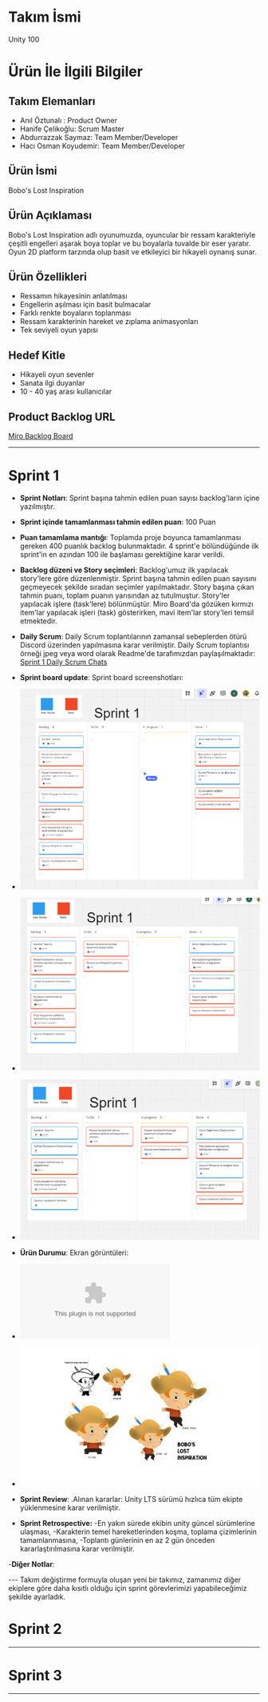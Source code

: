 # **Takım İsmi**

Unity 100

# Ürün İle İlgili Bilgiler

## Takım Elemanları

- Anıl Öztunalı : Product Owner
- Hanife Çelikoğlu: Scrum Master
- Abdurrazzak Saymaz: Team Member/Developer
- Hacı Osman Koyudemir: Team Member/Developer

## Ürün İsmi
Bobo's Lost Inspiration


## Ürün Açıklaması
Bobo's Lost Inspiration adlı oyunumuzda, oyuncular bir ressam karakteriyle çeşitli engelleri aşarak boya toplar ve bu boyalarla tuvalde bir eser yaratır. Oyun 2D platform tarzında olup basit ve etkileyici bir  hikayeli oynanış sunar. 
## Ürün Özellikleri
- Ressamın hikayesinin anlatılması
- Engellerin aşılması için basit bulmacalar
- Farklı renkte boyaların toplanması
- Ressam karakterinin hareket ve zıplama animasyonları
- Tek seviyeli oyun yapısı



## Hedef Kitle
- Hikayeli oyun sevenler
- Sanata ilgi duyanlar
- 10 - 40 yaş arası kullanıcılar


## Product Backlog URL

[Miro Backlog Board](https://miro.com/app/board/uXjVK2i0u6o=/)

---

# Sprint 1
- **Sprint Notları**: Sprint başına tahmin edilen puan sayısı backlog'ların içine yazılmıştır. 

- **Sprint içinde tamamlanması tahmin edilen puan**: 100 Puan

- **Puan tamamlama mantığı**: Toplamda proje boyunca tamamlanması gereken 400 puanlık backlog bulunmaktadır. 4 sprint'e bölündüğünde ilk sprint'in en azından 100 ile başlaması gerektiğine karar verildi.

- **Backlog düzeni ve Story seçimleri**: Backlog'umuz ilk yapılacak story'lere göre düzenlenmiştir. Sprint başına tahmin edilen puan sayısını geçmeyecek şekilde sıradan seçimler yapılmaktadır. Story başına çıkan tahmin puanı, toplam puanın yarısından az tutulmuştur. Story'ler yapılacak işlere (task'lere) bölünmüştür. Miro Board'da gözüken kırmızı item'lar yapılacak işleri (task) gösterirken, mavi item'lar story'leri temsil etmektedir.



- **Daily Scrum**: Daily Scrum toplantılarının zamansal sebeplerden ötürü Discord üzerinden  yapılmasına karar verilmiştir. Daily Scrum toplantısı örneği jpeg veya word olarak Readme'de tarafımızdan paylaşılmaktadır: [Sprint 1 Daily Scrum Chats](https://github.com/hanifecelikoglu/unity100/blob/main/ProjectMenagement/Sprint%20Documents/DailyScrumMeetingNotesSprint1_.docx)

- **Sprint board update**: Sprint board screenshotları:
- ![Backlog 1](https://github.com/hanifecelikoglu/unity100/blob/main/ProjectMenagement/Sprint%20Documents/Backlog_1.png)
- ![Backlog 2](https://github.com/hanifecelikoglu/unity100/blob/main/ProjectMenagement/Sprint%20Documents/Backlog_2.png)
- ![Backlog 3](https://github.com/hanifecelikoglu/unity100/blob/main/ProjectMenagement/Sprint%20Documents/Backlog_3.png)
  


- **Ürün Durumu**: Ekran görüntüleri:
- ![Oyunun Hikayesi](https://github.com/hanifecelikoglu/unity100/blob/main/ProjectMenagement/Sprint%20Documents/oyun%20hikayesi.docx)
- ![Karakter Tasarımı](https://github.com/hanifecelikoglu/unity100/blob/main/ProjectMenagement/Sprint%20Documents/KARAKTER_TASARIMI_SPRITELAR.jpg)
 

- **Sprint Review**: 
.Alınan kararlar: Unity LTS sürümü hızlıca tüm ekipte yüklenmesine karar verilmiştir.

- **Sprint Retrospective:**
-En yakın sürede ekibin unity güncel sürümlerine ulaşması,
-Karakterin temel hareketlerinden koşma, toplama çizimlerinin tamamlanmasına,
-Toplantı günlerinin en az 2 gün önceden kararlaştırılmasına karar verilmiştir.


-**Diğer Notlar**:

--- Takım değiştirme formuyla oluşan yeni bir takımız, zamanımız diğer ekiplere göre daha kısıtlı olduğu için sprint görevlerimizi yapabileceğimiz şekilde ayarladık.

# Sprint 2


---

# Sprint 3

---
